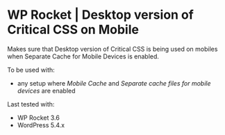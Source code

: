 # WP Rocket | Desktop version of Critical CSS on Mobile

Makes sure that Desktop version of Critical CSS is being used on mobiles when Separate Cache for Mobile Devices is enabled.

To be used with:
* any setup where _Mobile Cache_ and _Separate cache files for mobile devices_ are enabled

Last tested with:
* WP Rocket 3.6
* WordPress 5.4.x
